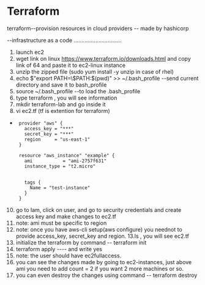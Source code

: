 # Terraform
terraform--provision resources in cloud providers
-- made by hashicorp

--infrastructure as a code
...............................
1. launch ec2
2. wget link on linux
https://www.terraform.io/downloads.html and copy link of 64 and paste it to ec2-linux instance
3. unzip the zipped file (sudo yum install -y unzip in case of rhel)
4. echo $"export PATH=\$PATH:$(pwd)" >> ~/.bash_profile --send current directory and save it to bash_profile
5. source ~/.bash_profile --to load the .bash_profile
6. type terraform , you will see information 
7. mkdir terraform-lab and go inside it
8. vi ec2.tf   (tf is extention for terraform)
* 
       provider "aws" {
         access_key = "***"
         secret_key = "***"
         region     = "us-east-1"
       }

       resource "aws_instance" "example" {
         ami           = "ami-2757f631"
         instance_type = "t2.micro"


         tags {
           Name = "test-instance"
         }
       }



10. go to Iam, click on user, and go to security credentials and create access key and make changes to ec2.tf
11. note: ami must be specific to region
12. note: once you have aws-cli setup(aws configure) you neednot to provide access_key, secret_key and region.
13.ls , you will see ec2.tf 
14. initialize the terraform by command -- terraform init
13. terraform apply ---- and write yes
15. note: the user should have ec2fullaccess.
16. you can see the changes made by going to ec2-instances, just above ami you need to add count = 2 if you want 2 more machines or so.
17. you can even destroy the changes using command -- terraform destroy
